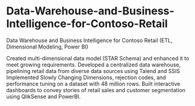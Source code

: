 # Data-Warehouse-and-Business-Intelligence-for-Contoso-Retail


Data Warehouse and Business Intelligence for Contoso Retail (ETL, Dimensional Modeling, Power BI)


Created multi-dimensional data model (STAR Schema) and enhanced it to meet growing requirements.
Developed a centralized data warehouse, pipelining retail data from diverse data sources using Talend and SSIS Implemented Slowly Changing Dimensions, rejection codes, and performance tuning on a dataset with 48 million rows. Built interactive dashboards to convey stories of retail sales and customer segmentation using QlikSense and PowerBI.
